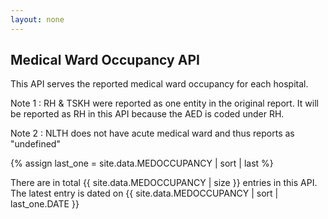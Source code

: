 ```yaml
---
layout: none
---
```


## Medical Ward Occupancy API

This API serves the reported medical ward occupancy for each hospital.

Note 1 : RH & TSKH were reported as one entity in the original report. It will be reported as RH in this API because the AED is coded under RH.

Note 2 : NLTH does not have acute medical ward and thus reports as "undefined"

{% assign last_one = site.data.MEDOCCUPANCY | sort | last %}

There are in total {{ site.data.MEDOCCUPANCY | size }} entries in this API. The latest entry is dated on {{ site.data.MEDOCCUPANCY | sort | last_one.DATE }}
